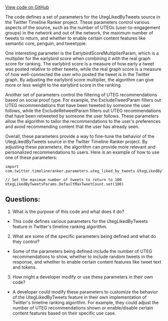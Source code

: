[View code on GitHub](https://github.com/misbahsy/the-algorithm/timelineranker/server/src/main/scala/com/twitter/timelineranker/parameters/uteg_liked_by_tweets/UtegLikedByTweetsParams.scala)

The code defines a set of parameters for the UtegLikedByTweets source in the Twitter Timeline Ranker project. These parameters control various aspects of the source, such as the number of UTEGs (user-to-engagement groups) in the network and out of the network, the maximum number of tweets to return, and whether to enable certain content features like semantic core, penguin, and tweetypie. 

One interesting parameter is the EarlybirdScoreMultiplierParam, which is a multiplier for the earlybird score when combining it with the real graph score for ranking. The earlybird score is a measure of how early a tweet was posted relative to other tweets, while the real graph score is a measure of how well-connected the user who posted the tweet is in the Twitter graph. By adjusting the earlybird score multiplier, the algorithm can give more or less weight to the earlybird score in the ranking.

Another set of parameters control the filtering of UTEG recommendations based on social proof type. For example, the ExcludeTweetParam filters out UTEG recommendations that have been tweeted by someone the user follows, while the ExcludeRetweetParam filters out UTEG recommendations that have been retweeted by someone the user follows. These parameters allow the algorithm to tailor the recommendations to the user's preferences and avoid recommending content that the user has already seen.

Overall, these parameters provide a way to fine-tune the behavior of the UtegLikedByTweets source in the Twitter Timeline Ranker project. By adjusting these parameters, the algorithm can provide more relevant and personalized recommendations to users. Here is an example of how to use one of these parameters:

```
import com.twitter.timelineranker.parameters.uteg_liked_by_tweets.UtegLikedByTweetsParams

// Set the maximum number of tweets to return to 100
UtegLikedByTweetsParams.DefaultMaxTweetCount.set(100)
```
## Questions: 
 1. What is the purpose of this code and what does it do?
- This code defines various parameters for the UtegLikedByTweets feature in Twitter's timeline ranking algorithm.

2. What are some of the specific parameters being defined and what do they control?
- Some of the parameters being defined include the number of UTEG recommendations to show, whether to include random tweets in the response, and whether to enable certain content features like tweet text and tokens.

3. How might a developer modify or use these parameters in their own code?
- A developer could modify these parameters to customize the behavior of the UtegLikedByTweets feature in their own implementation of Twitter's timeline ranking algorithm. For example, they could adjust the number of UTEG recommendations shown or enable/disable certain content features based on their specific use case.